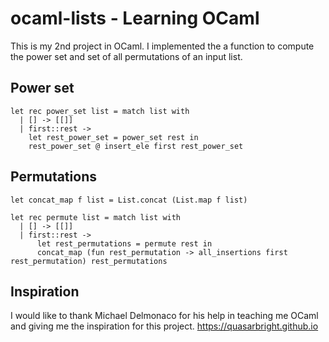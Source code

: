 # ocaml-lists - Learning OCaml

  This is my 2nd project in OCaml. I implemented the a function to compute the power set and set of all permutations of an input list.

## Power set
```
let rec power_set list = match list with
  | [] -> [[]]
  | first::rest -> 
    let rest_power_set = power_set rest in
    rest_power_set @ insert_ele first rest_power_set 
```
## Permutations

```
let concat_map f list = List.concat (List.map f list) 

let rec permute list = match list with
  | [] -> [[]]
  | first::rest -> 
      let rest_permutations = permute rest in
      concat_map (fun rest_permutation -> all_insertions first rest_permutation) rest_permutations
```
## Inspiration
I would like to thank Michael Delmonaco for his help in teaching me OCaml and giving me the inspiration for this project. 
<https://quasarbright.github.io>
